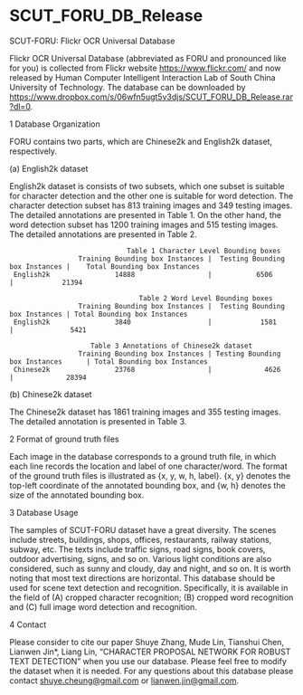 # SCUT_FORU_DB_Release

SCUT-FORU: Flickr OCR Universal Database

Flickr OCR Universal Database (abbreviated as FORU and pronounced like for you) is collected from Flickr website https://www.flickr.com/ and now released by Human Computer Intelligent Interaction Lab of South China University of Technology. The database can be downloaded by https://www.dropbox.com/s/06wfn5ugt5v3djs/SCUT_FORU_DB_Release.rar?dl=0.

1 Database Organization

FORU contains two parts, which are Chinese2k and English2k dataset, respectively.

(a) English2k dataset

English2k dataset is consists of two subsets, which one subset is suitable for character detection and the other one is suitable for word detection. The character detection subset has 813 training images and 349 testing images. The detailed annotations are presented in Table 1. On the other hand, the word detection subset has 1200 training images and 515 testing images. The detailed annotations are presented in Table 2.

                                 Table 1 Character Level Bounding boxes
	                 Training Bounding box Instances |	Testing Bounding box Instances |	Total Bounding box Instances
     English2k                14888	                 |           6506	               |            21394

                                    Table 2 Word Level Bounding boxes
	                 Training Bounding box Instances |	Testing Bounding box Instances | Total Bounding box Instances
     English2k	              3840	                 |            1581	               |              5421
			            
			            Table 3 Annotations of Chinese2k dataset
	                 Training Bounding box Instances | Testing Bounding box Instances      | Total Bounding box Instances
     Chinese2k	              23768	                 |             4626	               |             28394

(b) Chinese2k dataset

The Chinese2k dataset has 1861 training images and 355 testing images. The detailed annotation is presented in Table 3.

2 Format of ground truth files

Each image in the database corresponds to a ground truth file, in which each line records the location and label of one character/word. The format of the ground truth files is illustrated as {x, y, w, h, label}. {x, y} denotes the top-left coordinate of the annotated bounding box, and {w, h} denotes the size of the annotated bounding box.

3 Database Usage

The samples of SCUT-FORU dataset have a great diversity. The scenes include streets, buildings, shops, offices, restaurants, railway stations, subway, etc. The texts include traffic signs, road signs, book covers, outdoor advertising, signs, and so on. Various light conditions are also considered, such as sunny and cloudy, day and night, and so on. It is worth noting that most text directions are horizontal. This database should be used for scene text detection and recognition. Specifically, it is available in the field of (A) cropped character recognition; (B) cropped word recognition and (C) full image word detection and recognition.

4 Contact

Please consider to cite our paper 
Shuye Zhang, Mude Lin, Tianshui Chen, Lianwen Jin*, Liang Lin, “CHARACTER PROPOSAL NETWORK FOR ROBUST TEXT DETECTION” when you use our database.
Please feel free to modify the dataset when it is needed. For any questions about this database please contact shuye.cheung@gmail.com or lianwen.jin@gmail.com.
